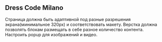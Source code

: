 ## Dress Code Milano

Страница должна быть адаптивной под разные разрешения экрана(минимальное 320px) и соответствовать макету. Верстка должна позволять блокам размещать в себе разное количество контента. Настроить popup для изображений и видео. 
